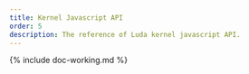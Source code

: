 ```yaml
---
title: Kernel Javascript API
order: 5
description: The reference of Luda kernel javascript API. 
---
```


{% include doc-working.md %}